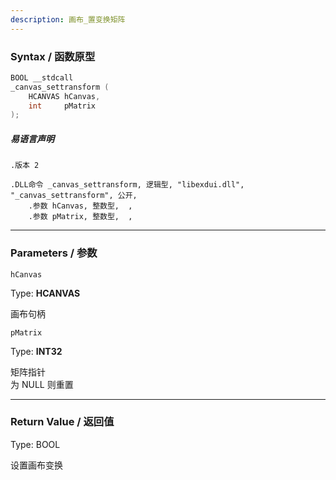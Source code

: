 ```yaml
---
description: 画布_置变换矩阵
---
```


### Syntax / 函数原型

```C++
BOOL __stdcall 
_canvas_settransform (
    HCANVAS hCanvas,
    int     pMatrix
);
```

##### 易语言声明

```Elang
.版本 2

.DLL命令 _canvas_settransform, 逻辑型, "libexdui.dll", "_canvas_settransform", 公开, 
    .参数 hCanvas, 整数型,  , 
    .参数 pMatrix, 整数型,  ,

```

---

### Parameters / 参数

`hCanvas`

Type: **HCANVAS**

画布句柄

`pMatrix`

Type: **INT32**

矩阵指针<br>
为 NULL 则重置

---

### Return Value / 返回值

Type: BOOL

设置画布变换